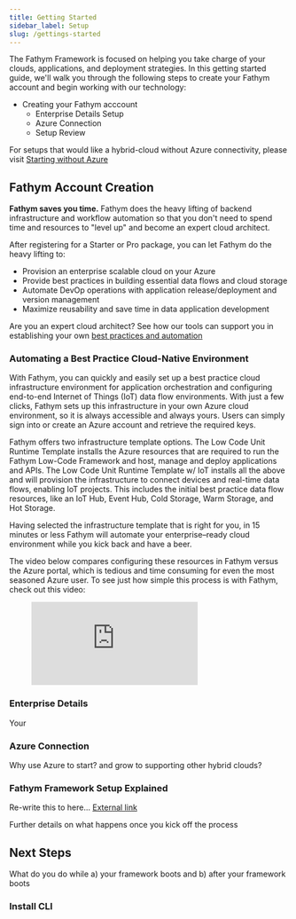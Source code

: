 ```yaml
---
title: Getting Started
sidebar_label: Setup
slug: /gettings-started
---
```


The Fathym Framework is focused on helping you take charge of your clouds, applications, and deployment strategies.  In this getting started guide, we'll walk you through the following steps to create your Fathym account and begin working with our technology:

- Creating your Fathym acccount
  - Enterprise Details Setup
  - Azure Connection
  - Setup Review

For setups that would like a hybrid-cloud without Azure connectivity, please visit [Starting without Azure](guides/starting-without-azure)

## Fathym Account Creation

**Fathym saves you time.** Fathym does the heavy lifting of backend infrastructure and workflow automation so that you don't need to spend time and resources to "level up" and become an expert cloud architect.

After registering for a Starter or Pro package, you can let Fathym do the heavy lifting to:

- Provision an enterprise scalable cloud on your Azure
- Provide best practices in building essential data flows and cloud storage
- Automate DevOp operations with application release/deployment and version management
- Maximize reusability and save time in data application development

Are you an expert cloud architect?  See how our tools can support you in establishing your own [best practices and automation](developers/infrastructure)

### Automating a Best Practice Cloud-Native Environment

With Fathym, you can quickly and easily set up a best practice cloud infrastructure environment for application orchestration and configuring end-to-end Internet of Things (IoT) data flow environments. With just a few clicks, Fathym sets up this infrastructure in your own Azure cloud environment, so it is always accessible and always yours. Users can simply sign into or create an Azure account and retrieve the required keys.

Fathym offers two infrastructure template options. The Low Code Unit Runtime Template installs the Azure resources that are required to run the Fathym Low-Code Framework and host, manage and deploy applications and APIs. The Low Code Unit Runtime Template w/ IoT installs all the above and will provision the infrastructure to connect devices and real-time data flows, enabling IoT projects. This includes the initial best practice data flow resources, like an IoT Hub, Event Hub, Cold Storage, Warm Storage, and Hot Storage.

Having selected the infrastructure template that is right for you, in 15 minutes or less Fathym will automate your enterprise–ready cloud environment while you kick back and have a beer.

The video below compares configuring these resources in Fathym versus the Azure portal, which is tedious and time consuming for even the most seasoned Azure user. To see just how simple this process is with Fathym, check out this video:

<figure class="video_container">
  <iframe src="https://www.youtube.com/embed/UTUD4kBfEBo" frameborder="0" allowfullscreen="true"> </iframe>
</figure>

### Enterprise Details

Your 

### Azure Connection

Why use Azure to start? and grow to supporting other hybrid clouds?

### Fathym Framework Setup Explained

Re-write this to here... [External link](https://support.fathym.com/docs/en/registration)

Further details on what happens once you kick off the process

## Next Steps

What do you do while a) your framework boots and b) after your framework boots

### Install CLI
